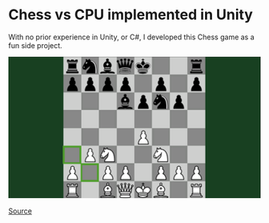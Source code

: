 # Chess vs CPU implemented in Unity

With no prior experience in Unity, or C#, I developed this Chess game as a fun side project.

<img width="550" src="../images/Chess_in_action.png">

[Source](https://github.com/AviouslyK/Chess)
